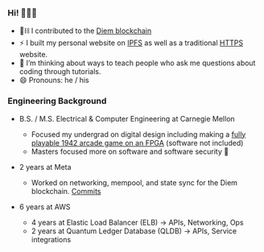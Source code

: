 ### Hi! 🧑🏻‍💻

- 🧱⛓ I contributed to the [Diem blockchain](https://github.com/diem/diem)
- ⚡ I built my personal website on [IPFS](https://ipfs.gnazar.io) as well as a traditional [HTTPS](https://gnazar.io) website.
- 🌱 I’m thinking about ways to teach people who ask me questions about coding through tutorials.
- 😄 Pronouns: he / his


### Engineering Background
- B.S. / M.S. Electrical & Computer Engineering at Carnegie Mellon
  - Focused my undergrad on digital design including making a [fully playable 1942 arcade game on an FPGA](https://github.com/gregnazario/1942_arcade) (software not included)
  - Masters focused more on software and software security 🔐

- 2 years at Meta
  - Worked on networking, mempool, and state sync for the Diem blockchain.  [Commits](https://github.com/diem/diem/commits?author=gregnazario)
- 6 years at AWS
  - 4 years at Elastic Load Balancer (ELB) -> APIs, Networking, Ops
  - 2 years at Quantum Ledger Database (QLDB) -> APIs, Service integrations
